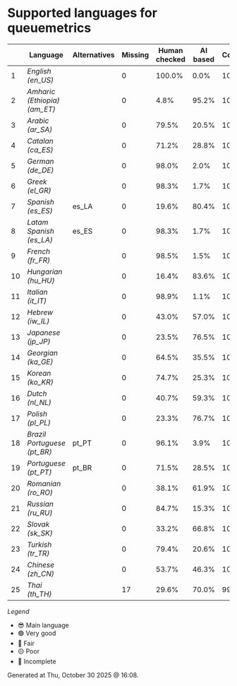 # Supported languages for queuemetrics

|  | Language | Alternatives | Missing | Human checked | AI based | Completion |   |
|--|----------|--------------|---------|---------------|----------|------------|---|
| 1 | *English (en_US)* |  | 0 | 100.0% | 0.0% | 100.0% | 😎 |
| 2 | *Amharic (Ethiopia) (am_ET)* |  | 0 | 4.8% | 95.2% | 100.0% | 🟢 |
| 3 | *Arabic (ar_SA)* |  | 0 | 79.5% | 20.5% | 100.0% | 🟢 |
| 4 | *Catalan (ca_ES)* |  | 0 | 71.2% | 28.8% | 100.0% | 🟢 |
| 5 | *German (de_DE)* |  | 0 | 98.0% | 2.0% | 100.0% | 🟢 |
| 6 | *Greek (el_GR)* |  | 0 | 98.3% | 1.7% | 100.0% | 🟢 |
| 7 | *Spanish (es_ES)* | es_LA | 0 | 19.6% | 80.4% | 100.0% | 🟢 |
| 8 | *Latam Spanish (es_LA)* | es_ES | 0 | 98.3% | 1.7% | 100.0% | 🟢 |
| 9 | *French (fr_FR)* |  | 0 | 98.5% | 1.5% | 100.0% | 🟢 |
| 10 | *Hungarian (hu_HU)* |  | 0 | 16.4% | 83.6% | 100.0% | 🟢 |
| 11 | *Italian (it_IT)* |  | 0 | 98.9% | 1.1% | 100.0% | 🟢 |
| 12 | *Hebrew (iw_IL)* |  | 0 | 43.0% | 57.0% | 100.0% | 🟢 |
| 13 | *Japanese (jp_JP)* |  | 0 | 23.5% | 76.5% | 100.0% | 🟢 |
| 14 | *Georgian (ka_GE)* |  | 0 | 64.5% | 35.5% | 100.0% | 🟢 |
| 15 | *Korean (ko_KR)* |  | 0 | 74.7% | 25.3% | 100.0% | 🟢 |
| 16 | *Dutch (nl_NL)* |  | 0 | 40.7% | 59.3% | 100.0% | 🟢 |
| 17 | *Polish (pl_PL)* |  | 0 | 23.3% | 76.7% | 100.0% | 🟢 |
| 18 | *Brazil Portuguese (pt_BR)* | pt_PT | 0 | 96.1% | 3.9% | 100.0% | 🟢 |
| 19 | *Portuguese (pt_PT)* | pt_BR | 0 | 71.5% | 28.5% | 100.0% | 🟢 |
| 20 | *Romanian (ro_RO)* |  | 0 | 38.1% | 61.9% | 100.0% | 🟢 |
| 21 | *Russian (ru_RU)* |  | 0 | 84.7% | 15.3% | 100.0% | 🟢 |
| 22 | *Slovak (sk_SK)* |  | 0 | 33.2% | 66.8% | 100.0% | 🟢 |
| 23 | *Turkish (tr_TR)* |  | 0 | 79.4% | 20.6% | 100.0% | 🟢 |
| 24 | *Chinese (zh_CN)* |  | 0 | 53.7% | 46.3% | 100.0% | 🟢 |
| 25 | *Thai (th_TH)* |  | 17 | 29.6% | 70.0% | 99.6% | 🟢 |


*Legend*

- 😎 Main language
- 🟢 Very good
- 🔵 Fair
- 🟡 Poor
- 🔴 Incomplete


Generated at Thu, October 30 2025 @ 16:08.


